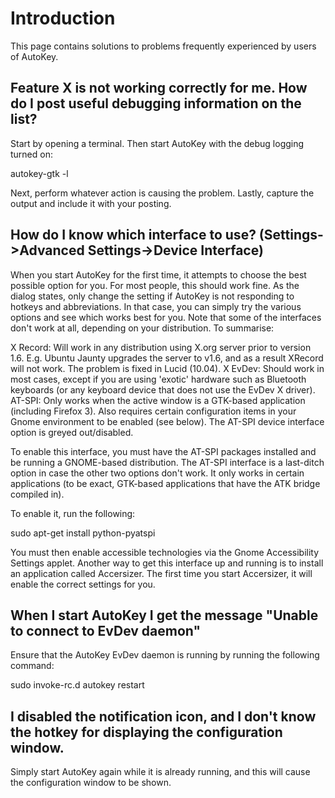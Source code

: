 # Introduction

This page contains solutions to problems frequently experienced by users of AutoKey.

## Feature X is not working correctly for me. How do I post useful debugging information on the list?

Start by opening a terminal. Then start AutoKey with the debug logging turned on:

autokey-gtk -l

Next, perform whatever action is causing the problem. Lastly, capture the output and include it with your posting.

## How do I know which interface to use? (Settings->Advanced Settings->Device Interface)

When you start AutoKey for the first time, it attempts to choose the best possible option for you. For most people, this should work fine. As the dialog states, only change the setting if AutoKey is not responding to hotkeys and abbreviations. In that case, you can simply try the various options and see which works best for you. Note that some of the interfaces don't work at all, depending on your distribution. To summarise:

X Record: Will work in any distribution using X.org server prior to version 1.6. E.g. Ubuntu Jaunty upgrades the server to v1.6, and as a result XRecord will not work. The problem is fixed in Lucid (10.04).
X EvDev: Should work in most cases, except if you are using 'exotic' hardware such as Bluetooth keyboards (or any keyboard device that does not use the EvDev X driver).
AT-SPI: Only works when the active window is a GTK-based application (including Firefox 3). Also requires certain configuration items in your Gnome environment to be enabled (see below).
The AT-SPI device interface option is greyed out/disabled.

To enable this interface, you must have the AT-SPI packages installed and be running a GNOME-based distribution. The AT-SPI interface is a last-ditch option in case the other two options don't work. It only works in certain applications (to be exact, GTK-based applications that have the ATK bridge compiled in).

To enable it, run the following:

sudo apt-get install python-pyatspi

You must then enable accessible technologies via the Gnome Accessibility Settings applet. Another way to get this interface up and running is to install an application called Accersizer. The first time you start Accersizer, it will enable the correct settings for you.

## When I start AutoKey I get the message "Unable to connect to EvDev daemon"

Ensure that the AutoKey EvDev daemon is running by running the following command:

sudo invoke-rc.d autokey restart

## I disabled the notification icon, and I don't know the hotkey for displaying the configuration window.

Simply start AutoKey again while it is already running, and this will cause the configuration window to be shown.